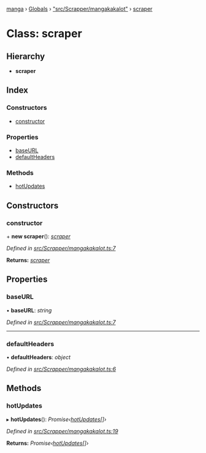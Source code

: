 [manga](../README.md) › [Globals](../globals.md) › ["src/Scrapper/mangakakalot"](../modules/_src_scrapper_mangakakalot_.md) › [scraper](_src_scrapper_mangakakalot_.scraper.md)

# Class: scraper

## Hierarchy

* **scraper**

## Index

### Constructors

* [constructor](_src_scrapper_mangakakalot_.scraper.md#constructor)

### Properties

* [baseURL](_src_scrapper_mangakakalot_.scraper.md#baseurl)
* [defaultHeaders](_src_scrapper_mangakakalot_.scraper.md#defaultheaders)

### Methods

* [hotUpdates](_src_scrapper_mangakakalot_.scraper.md#hotupdates)

## Constructors

###  constructor

\+ **new scraper**(): *[scraper](_src_scrapper_mangakakalot_.scraper.md)*

*Defined in [src/Scrapper/mangakakalot.ts:7](https://github.com/tushar1210/manga-node/blob/b7b4735/src/Scrapper/mangakakalot.ts#L7)*

**Returns:** *[scraper](_src_scrapper_mangakakalot_.scraper.md)*

## Properties

###  baseURL

• **baseURL**: *string*

*Defined in [src/Scrapper/mangakakalot.ts:7](https://github.com/tushar1210/manga-node/blob/b7b4735/src/Scrapper/mangakakalot.ts#L7)*

___

###  defaultHeaders

• **defaultHeaders**: *object*

*Defined in [src/Scrapper/mangakakalot.ts:6](https://github.com/tushar1210/manga-node/blob/b7b4735/src/Scrapper/mangakakalot.ts#L6)*

## Methods

###  hotUpdates

▸ **hotUpdates**(): *Promise‹[hotUpdates](../interfaces/_src_interfaces_responses_main_.hotupdates.md)[]›*

*Defined in [src/Scrapper/mangakakalot.ts:19](https://github.com/tushar1210/manga-node/blob/b7b4735/src/Scrapper/mangakakalot.ts#L19)*

**Returns:** *Promise‹[hotUpdates](../interfaces/_src_interfaces_responses_main_.hotupdates.md)[]›*
